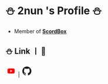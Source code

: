 # ⛄ 2nun 's Profile ⛄

- Member of **__[ScordBox](https://scordbox.com)__**


## ⛄ Link ㅣ 🔗
[<img alt="YouTube" width="30px" src="images/yt.png" />](https://www.youtube.com/channel/UCiDHywbp9Kjhr6sVJQ6GjfQ) | **[<img alt="Github" width="30px" src="images/gh.png" />](https://github.com/2nun/)**
